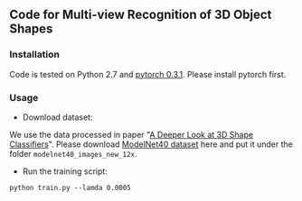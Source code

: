 ## Code for Multi-view Recognition of 3D Object Shapes

### Installation
Code is tested on Python 2.7 and [pytorch 0.3.1](https://pytorch.org/). Please install pytorch first.

### Usage
* Download dataset:

We use the data processed in paper "[A Deeper Look at 3D Shape Classifiers](https://people.cs.umass.edu/~jcsu/papers/shape_recog/)". Please download [ModelNet40 dataset](http://supermoe.cs.umass.edu/shape_recog/shaded_images.tar.gz) here and put it under the folder  `modelnet40_images_new_12x`. 



* Run the training script:

`python train.py --lamda 0.0005`
